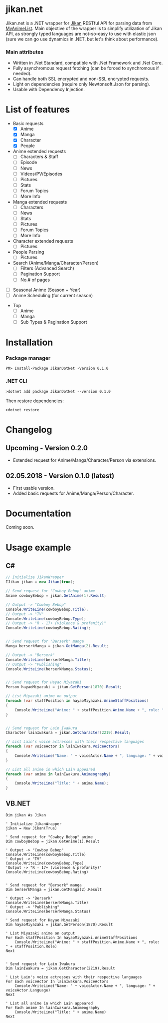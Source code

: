 # jikan.net

Jikan.net is a .NET wrapper for [Jikan](https://jikan.moe) RESTful API for parsing data from [MyAnimeList](https://myanimelist.com). Main objective of the wrapper is to simplify utilization of Jikan API, as strongly typed languages are not-so-easy to use with elastic json (sure we can go use dynamics in .NET, but let's think about performance).

### Main attributes

* Written in .Net Standard, compatible with .Net Framework and .Net Core.
* Fully asynchromous request fetching (can be forced to synchromous if needed).
* Can handle both SSL encrypted and non-SSL encrypted requests.
* Light on dependencies (require only Newtonsoft.Json for parsing).
* Usable with Dependency Injection.

# List of features

- Basic requests
    - [X] Anime
    - [X] Manga
    - [X] Character
    - [X] People
- Anime extended requests
    - [ ] Characters & Staff
    - [ ] Episode
    - [ ] News
    - [ ] Videos/PV/Episodes
    - [ ] Pictures
    - [ ] Stats
    - [ ] Forum Topics
    - [ ] More Info
- Manga extended requests
    - [ ] Characters
    - [ ] News
    - [ ] Stats
    - [ ] Pictures
    - [ ] Forum Topics
    - [ ] More Info
- Character extended requests
    - [ ] Pictures
- People Parsing
    - [ ] Pictures
- Search (Anime/Manga/Character/Person)
    - [ ] Filters (Advanced Search)
    - [ ] Pagination Support
    - [ ] No.# of pages
- [ ] Seasonal Anime (Season + Year)
- [ ] Anime Scheduling (for current season)
- Top
    - [ ] Anime
    - [ ] Manga
    - [ ] Sub Types & Pagination Support

# Installation

### Package manager

```
PM> Install-Package JikanDotNet -Version 0.1.0
```

### .NET CLI

```
>dotnet add package JikanDotNet --version 0.1.0
```

Then restore dependencies:
```
>dotnet restore
```

# Changelog

## Upcoming - Version 0.2.0

- Extended request for Anime/Manga/Character/Person via extensions.

## 02.05.2018 - Version 0.1.0 (latest)

- First usable version.
- Added basic requests for Anime/Manga/Person/Character.

# Documentation

Coming soon.

# Usage example

## C#

```csharp
// Initialize JikanWrapper
IJikan jikan = new Jikan(true);

// Send request for "Cowboy Bebop" anime
Anime cowboyBebop = jikan.GetAnime(1).Result;

// Output -> "Cowboy Bebop"
Console.WriteLine(cowboyBebop.Title);
// Output -> "TV"
Console.WriteLine(cowboyBebop.Type);
// Output -> "R - 17+ (violence & profanity)"
Console.WriteLine(cowboyBebop.Rating);


// Send request for "Berserk" manga
Manga berserkManga = jikan.GetManga(2).Result;

// Output -> "Berserk"
Console.WriteLine(berserkManga.Title);
// Output -> "Publishing"
Console.WriteLine(berserkManga.Status);


// Send request for Hayao Miyazaki
Person hayaoMiyazaki = jikan.GetPerson(1870).Result;

// List Miyazaki anime on output
foreach (var staffPosition in hayaoMiyazaki.AnimeStaffPositions)
{
    Console.WriteLine("Anime: " + staffPosition.Anime.Name + ", role: " + staffPosition.Role);
}


// Send request for Lain Iwakura
Character lainIwakura = jikan.GetCharacter(2219).Result;

// List Lain's voice actresses with their respective languages
foreach (var voiceActor in lainIwakura.VoiceActors)
{
    Console.WriteLine("Name: " + voiceActor.Name + ", language: " + voiceActor.Language);
}

// List all anime in which Lain appeared
foreach (var anime in lainIwakura.Animeography)
{
    Console.WriteLine("Title: " + anime.Name);
}
```

## VB.NET

```vbnet
Dim jikan As Jikan

' Initialize JikanWrapper
jikan = New Jikan(True)

' Send request for "Cowboy Bebop" anime
Dim cowboyBebop = jikan.GetAnime(1).Result

' Output -> "Cowboy Bebop"
Console.WriteLine(cowboyBebop.Title)
' Output -> "TV"
Console.WriteLine(cowboyBebop.Type)
'Output -> "R - 17+ (violence & profanity)"
Console.WriteLine(cowboyBebop.Rating)


' Send request for "Berserk" manga
Dim berserkManga = jikan.GetManga(2).Result

' Output -> "Berserk"
Console.WriteLine(berserkManga.Title)
' Output -> "Publishing"
Console.WriteLine(berserkManga.Status)

' Send request for Hayao Miyazaki
Dim hayaoMiyazaki = jikan.GetPerson(1870).Result

' List Miyazaki anime on output
For Each staffPosition In hayaoMiyazaki.AnimeStaffPositions
    Console.WriteLine("Anime: " + staffPosition.Anime.Name + ", role: " + staffPosition.Role)
Next


' Send request for Lain Iwakura
Dim lainIwakura = jikan.GetCharacter(2219).Result

' List Lain's voice actresses with their respective languages
For Each voiceActor In lainIwakura.VoiceActors
    Console.WriteLine("Name: " + voiceActor.Name + ", language: " + voiceActor.Language)
Next

' List all anime in which Lain appeared
For Each anime In lainIwakura.Animeography
    Console.WriteLine("Title: " + anime.Name)
Next
```